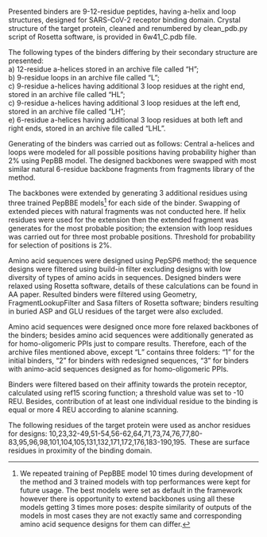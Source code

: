 Presented binders are 9-12-residue peptides, having a-helix and loop structures,  designed for SARS-CoV-2 receptor binding domain. Crystal structure of the target protein, cleaned and renumbered by clean_pdb.py script of Rosetta software, is provided in 6w41_C.pdb file.

The following types of the binders differing by their secondary structure are presented:  
a) 12-residue a-helices stored in an archive file called “H”;  
b) 9-residue loops in an archive file called “L”;  
c) 9-residue a-helices having additional 3 loop residues at the right end, stored in an archive file called “HL”;  
c) 9-residue a-helices having additional 3 loop residues at the left end, stored in an archive file called “LH”;  
e) 6-residue a-helices having additional 3 loop residues at both left and right ends, stored in an archive file called “LHL”.  

Generating of the binders was carried out as follows:
Central a-helices and loops were modeled for all possible positions having probability higher than 2% using PepBB model. The designed backbones were swapped with most similar natural 6-residue backbone fragments from fragments library of the method.

The backbones were extended by generating 3 additional residues using three trained PepBBE models[^1] for each side of the binder.  Swapping of extended pieces with natural fragments was not conducted here. If helix residues were used for the extension then the extended fragment was generates for the most probable position; the extension with loop residues was carried out for  three most probable positions. Threshold for probability for selection of positions is 2%. 
[^1]: We repeated training of PepBBE model 10 times during development of the method and 3 trained models with top performances were kept for future usage. The best models were set as default in the framework however there is opportunity to extend backbones using all these models getting 3 times more poses: despite similarity of outputs of the models in most cases they are not exactly same and corresponding amino acid sequence designs for them can differ. 

Amino acid sequences were designed  using PepSP6 method; the sequence designs were filtered using build-in filter excluding designs with low diversity of types of amino acids in sequences.
Designed binders  were relaxed using Rosetta software, details of these calculations can be found in AA paper. Resulted binders were filtered using Geometry, FragmentLookupFilter and Sasa filters of Rosetta software; binders resulting in buried ASP and GLU residues  of the target were also excluded.

Amino acid sequences were designed once more fore relaxed backbones of the binders; besides amino acid sequences were additionally generated as for homo-oligomeric PPIs just to compare results.
Therefore, each of the archive files mentioned above, except “L” contains three folders: “1” for the initial binders, “2” for binders with redesigned sequences, “3” for binders with animo-acid sequences designed as for homo-oligomeric PPIs.

Binders were filtered based on their affinity towards the protein receptor, calculated using ref15 scoring function; a threshold value was set to -10 REU. Besides, contribution of at least one individual residue to the binding is equal or more 4 REU according to alanine scanning.

The following residues of the target protein were used as anchor residues for designs: 10,23,32-49,51-54,56-62,64,71,73,74,76,77,80-83,95,96,98,101,104,105,131,132,171,172,176,183-190,195.  These are surface residues in proximity of the binding domain.
